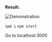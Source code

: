 **Result:**

![Demonstration](https://github.com/oxtaco/task-tracker/blob/master/image.jpg?raw=true)

`npm i`
`npm start`

Go to localhost:3000
